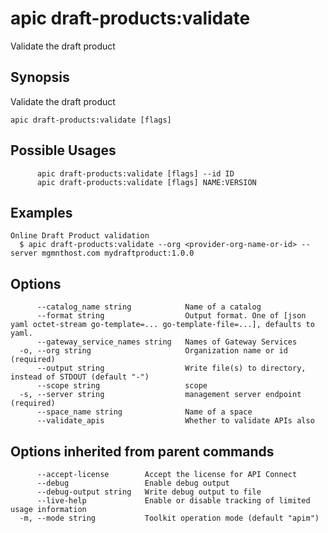 # apic draft-products:validate

Validate the draft product

## Synopsis

Validate the draft product

```
apic draft-products:validate [flags]
```

## Possible Usages

```
      apic draft-products:validate [flags] --id ID
      apic draft-products:validate [flags] NAME:VERSION
```

## Examples

```
Online Draft Product validation
  $ apic draft-products:validate --org <provider-org-name-or-id> --server mgmnthost.com mydraftproduct:1.0.0
```

## Options

```
      --catalog_name string            Name of a catalog
      --format string                  Output format. One of [json yaml octet-stream go-template=... go-template-file=...], defaults to yaml.
      --gateway_service_names string   Names of Gateway Services
  -o, --org string                     Organization name or id (required)
      --output string                  Write file(s) to directory, instead of STDOUT (default "-")
      --scope string                   scope
  -s, --server string                  management server endpoint (required)
      --space_name string              Name of a space
      --validate_apis                  Whether to validate APIs also
```

## Options inherited from parent commands

```
      --accept-license        Accept the license for API Connect
      --debug                 Enable debug output
      --debug-output string   Write debug output to file
      --live-help             Enable or disable tracking of limited usage information
  -m, --mode string           Toolkit operation mode (default "apim")
```
